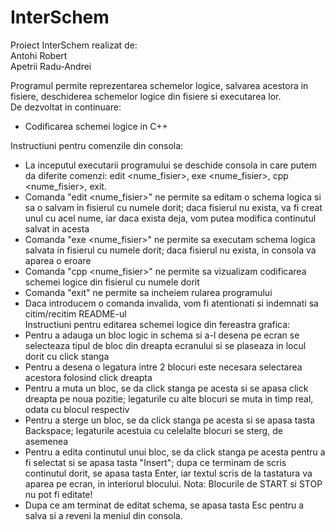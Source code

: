 # InterSchem

Proiect InterSchem realizat de:  
Antohi Robert  
Apetrii Radu-Andrei  

Programul permite reprezentarea schemelor logice, salvarea acestora in fisiere, deschiderea schemelor logice din fisiere si executarea lor.  
De dezvoltat in continuare:
 - Codificarea schemei logice in C++

Instructiuni pentru comenzile din consola:
 - La inceputul executarii programului se deschide consola in care putem da diferite comenzi: edit <nume_fisier>, exe <nume_fisier>, cpp <nume_fisier>, exit.  
 - Comanda "edit <nume_fisier>" ne permite sa editam o schema logica si sa o salvam in fisierul cu numele dorit; daca fisierul nu exista, va fi creat unul cu acel nume, iar daca exista deja, vom putea modifica continutul salvat in acesta
 - Comanda "exe <nume_fisier>" ne permite sa executam schema logica salvata in fisierul cu numele dorit; daca fisierul nu exista, in consola va aparea o eroare
 - Comanda "cpp <nume_fisier>" ne permite sa vizualizam codificarea schemei logice din fisierul cu numele dorit
 - Comanda "exit" ne permite sa incheiem rularea programului
 - Daca introducem o comanda invalida, vom fi atentionati si indemnati sa citim/recitim README-ul  
Instructiuni pentru editarea schemei logice din fereastra grafica: 
 - Pentru a adauga un bloc logic in schema si a-l desena pe ecran se selecteaza tipul de bloc din dreapta ecranului si se plaseaza in locul dorit cu click stanga
 - Pentru a desena o legatura intre 2 blocuri este necesara selectarea acestora folosind click dreapta
 - Pentru a muta un bloc, se da click stanga pe acesta si se apasa click dreapta pe noua pozitie; legaturile cu alte blocuri se muta in timp real, odata cu blocul respectiv
 - Pentru a sterge un bloc, se da click stanga pe acesta si se apasa tasta Backspace; legaturile acestuia cu celelalte blocuri se sterg, de asemenea
 - Pentru a edita continutul unui bloc, se da click stanga pe acesta pentru a fi selectat si se apasa tasta "Insert"; dupa ce terminam de scris continutul dorit, se apasa tasta Enter, iar textul scris de la tastatura va aparea pe ecran, in interiorul blocului. Nota: Blocurile de START si STOP nu pot fi editate! 
 - Dupa ce am terminat de editat schema, se apasa tasta Esc pentru a salva si a reveni la meniul din consola.

